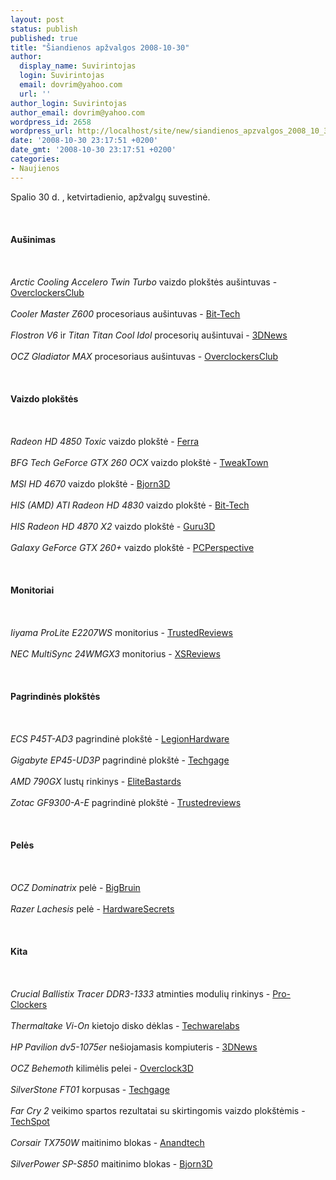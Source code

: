 ```yaml
---
layout: post
status: publish
published: true
title: "Šiandienos apžvalgos 2008-10-30"
author:
  display_name: Suvirintojas
  login: Suvirintojas
  email: dovrim@yahoo.com
  url: ''
author_login: Suvirintojas
author_email: dovrim@yahoo.com
wordpress_id: 2658
wordpress_url: http://localhost/site/new/siandienos_apzvalgos_2008_10_30/
date: '2008-10-30 23:17:51 +0200'
date_gmt: '2008-10-30 23:17:51 +0200'
categories:
- Naujienos
---
```

<p>Spalio 30 d. , ketvirtadienio, apžvalgų suvestinė.<br />
<br><br />
<br><b>Aušinimas</b><br />
<br><br />
<br><i>Arctic Cooling Accelero Twin Turbo</i> vaizdo plokštės aušintuvas - <a class="ns" href="http://www.overclockersclub.com/reviews/twin_turbo/">OverclockersClub</a><br />
<br><i>Cooler Master Z600</i> procesoriaus aušintuvas - <a class="ns" href="http://www.bit-tech.net/hardware/2008/10/29/cooler-master-z600-cpu-cooler/1">Bit-Tech</a><br />
<br><i>Flostron V6</i> ir <i>Titan Titan Cool Idol</i> procesorių aušintuvai - <a class="ns" href="http://www.3dnews.ru/cooling/floston-v6-and-titan-cool-idol/">3DNews</a><br />
<br><i>OCZ Gladiator MAX</i> procesoriaus aušintuvas - <a class="ns" href="http://www.overclockersclub.com/reviews/ocz_gladiatormax/">OverclockersClub</a><br />
<br><br />
<br><b>Vaizdo plokštės</b><br />
<br><br />
<br><i>Radeon HD 4850 Toxic</i> vaizdo plokštė - <a class="ns" href="http://www.ferra.ru/online/video/82572/">Ferra</a><br />
<br><i>BFG Tech GeForce GTX 260 OCX</i> vaizdo plokštė - <a class="ns" href="http://www.tweaktown.com/reviews/1638/bfg_tech_geforce_gtx_260_ocx_graphics_card/index.html">TweakTown</a><br />
<br><i>MSI HD 4670</i> vaizdo plokštė - <a class="ns" href="http://bjorn3d.com/read.php?cID=1370">Bjorn3D</a><br />
<br><i>HIS (AMD) ATI Radeon HD 4830</i> vaizdo plokštė - <a class="ns" href="http://www.bit-tech.net/hardware/2008/10/30/his-ati-radeon-hd-4830-512mb/1">Bit-Tech</a><br />
<br><i>HIS Radeon HD 4870 X2</i> vaizdo plokštė - <a class="ns" href="http://www.guru3d.com/article/his-radeon-hd-4870-x2-2048mb-review/">Guru3D</a><br />
<br><i>Galaxy GeForce GTX 260+</i> vaizdo plokštė - <a class="ns" href="http://www.pcper.com/article.php?aid=633">PCPerspective</a><br />
<br><br />
<br><b>Monitoriai</b><br />
<br><br />
<br><i>Iiyama ProLite E2207WS</i> monitorius - <a class="ns" href="http://www.trustedreviews.com/displays/review/2008/10/29/Iiyama-ProLite-E2207WS-22in-LCD-Monitor/p1">TrustedReviews</a><br />
<br><i>NEC MultiSync 24WMGX3</i> monitorius - <a class="ns" href="http://www.xsreviews.co.uk/reviews/other-products/nec-multisync-24wmgx3/">XSReviews</a><br />
<br><br />
<br><b>Pagrindinės plokštės</b><br />
<br><br />
<br><i>ECS P45T-AD3</i> pagrindinė plokštė - <a class="ns" href="http://www.legionhardware.com/document.php?id=785">LegionHardware</a><br />
<br><i>Gigabyte EP45-UD3P</i> pagrindinė plokštė - <a class="ns" href="http://techgage.com/article/gigabyte_ep45-ud3p/">Techgage</a><br />
<br><i>AMD 790GX</i> lustų rinkinys - <a class="ns" href="http://www.elitebastards.com/cms/index.php?option=com_content&amp;task=view&amp;id=632&amp;Itemid=27">EliteBastards</a><br />
<br><i>Zotac GF9300-A-E</i> pagrindinė plokštė - <a class="ns" href="http://www.trustedreviews.com/motherboards/review/2008/10/30/Zotac-GF9300-A-E/p1">Trustedreviews</a><br />
<br><br />
<br><b>Pelės</b><br />
<br><br />
<br><i>OCZ Dominatrix</i> pelė - <a class="ns" href="http://www.bigbruin.com/2008/oczdom_1">BigBruin</a><br />
<br><i>Razer Lachesis</i> pelė - <a class="ns" href="http://www.hardwaresecrets.com/article/639">HardwareSecrets</a><br />
<br><br />
<br><b>Kita</b><br />
<br><br />
<br><i>Crucial Ballistix Tracer DDR3-1333</i> atminties modulių rinkinys - <a class="ns" href="http://www.pro-clockers.com/reviews/?id=113">Pro-Clockers</a><br />
<br><i>Thermaltake Vi-On</i> kietojo disko dėklas - <a class="ns" href="http://www.techwarelabs.com/reviews/storage/thermaltake_vion_hdd_enclosure/">Techwarelabs</a><br />
<br><i>HP Pavilion dv5-1075er</i> nešiojamasis kompiuteris - <a class="ns" href="http://www.3dnews.ru/mobile/hp_pavilion_dv5_1075er/">3DNews</a><br />
<br><i>OCZ Behemoth</i> kilimėlis pelei - <a class="ns" href="http://overclock3d.net/reviews.php?/input_devices/ocz_behemoth_mouse_pad/1">Overclock3D</a><br />
<br><i>SilverStone FT01</i> korpusas - <a class="ns" href="http://techgage.com/article/silverstone_ft01_mid-tower/">Techgage</a><br />
<br><i>Far Cry 2</i> veikimo spartos rezultatai su skirtingomis vaizdo plokštėmis - <a class="ns" href="http://www.techspot.com/review/123-farcry2-performance/">TechSpot</a><br />
<br><i>Corsair TX750W</i> maitinimo blokas - <a class="ns" href="http://www.anandtech.com/casecoolingpsus/showdoc.aspx?i=3445">Anandtech</a><br />
<br><i>SilverPower SP-S850</i> maitinimo blokas - <a class="ns" href="http://www.bjorn3d.com/read.php?cID=1352">Bjorn3D</a><br />
<br><br />
<br><br />
<br></p>
